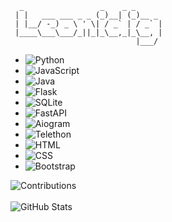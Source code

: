 ```
  _                 _    _ _      
 | |   ___ ___ _ _ (_)__| (_)__ _ 
 | |__/ -_) _ \ ' \| / _` | / _` |
 |____\___\___/_||_|_\__,_|_\__, |
                            |___/ 
```


- ![Python](https://img.shields.io/badge/Python-3.9-blue?style=flat&logo=python&logoColor=white)
- ![JavaScript](https://img.shields.io/badge/JavaScript-ES6-yellow?style=flat&logo=javascript&logoColor=white)
- ![Java](https://img.shields.io/badge/Java-11-red?style=flat&logo=java&logoColor=white)
- ![Flask](https://img.shields.io/badge/Flask-2.0-lightgrey?style=flat&logo=flask&logoColor=white)
- ![SQLite](https://img.shields.io/badge/SQLite-3.35-blue?style=flat&logo=sqlite&logoColor=white)
- ![FastAPI](https://img.shields.io/badge/FastAPI-0.68-green?style=flat&logo=fastapi&logoColor=white)
- ![Aiogram](https://img.shields.io/badge/Aiogram-2.17-blue?style=flat&logo=python&logoColor=white)
- ![Telethon](https://img.shields.io/badge/Telethon-1.24-blue?style=flat&logo=python&logoColor=white)
- ![HTML](https://img.shields.io/badge/HTML5-E34F26?style=flat&logo=html5&logoColor=white)
- ![CSS](https://img.shields.io/badge/CSS3-1572B6?style=flat&logo=css3&logoColor=white)
- ![Bootstrap](https://img.shields.io/badge/Bootstrap-5.1-blue?style=flat&logo=bootstrap&logoColor=white)



![Contributions](https://github-readme-streak-stats.herokuapp.com/?user=leonidig&theme=dark)
<br><br>
![GitHub Stats](https://github-readme-stats.vercel.app/api?username=leonidig&show_icons=true&theme=dark)

<!--
**leonidig/leonidig** is a ✨ _special_ ✨ repository because its `README.md` (this file) appears on your GitHub profile.

Here are some ideas to get you started:

- 🔭 I’m currently working on ...
- 🌱 I’m currently learning ...
- 👯 I’m looking to collaborate on ...
- 🤔 I’m looking for help with ...
- 💬 Ask me about ...
- 📫 How to reach me: ...
- 😄 Pronouns: ...
- ⚡ Fun fact: ...
-->

